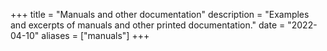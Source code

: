 +++
title = "Manuals and other documentation"
description = "Examples and excerpts of manuals and other printed documentation."
date = "2022-04-10"
aliases = ["manuals"]
+++